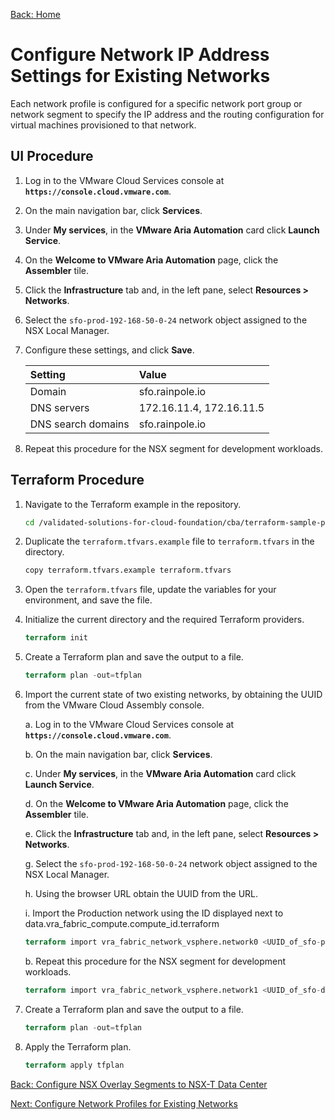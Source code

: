 [Back: Home](README.md)

# Configure Network IP Address Settings for Existing Networks

Each network profile is configured for a specific network port group or network segment to specify the IP address and the routing configuration for virtual machines provisioned to that network.

## UI Procedure

1. Log in to the VMware Cloud Services console at **`https://console.cloud.vmware.com`**.

2. On the main navigation bar, click **Services**.

3. Under **My services**, in the **VMware Aria Automation** card click **Launch Service**.

4. On the **Welcome to VMware Aria Automation** page, click the **Assembler** tile.

5. Click the **Infrastructure** tab and, in the left pane, select **Resources > Networks**.

6. Select the `sfo-prod-192-168-50-0-24` network object assigned to the NSX Local Manager.

7. Configure these settings, and click **Save**.

   | **Setting**           | **Value**                |
   | :-                    | :-                       |
   | Domain                | sfo.rainpole.io          |
   | DNS servers           | 172.16.11.4, 172.16.11.5 |
   | DNS search domains    | sfo.rainpole.io          |

8. Repeat this procedure for the NSX segment for development workloads.

## Terraform Procedure

1. Navigate to the Terraform example in the repository.

   ```bash
   cd /validated-solutions-for-cloud-foundation/cba/terraform-sample-project/07-assembler-network-fabric
   ```

2. Duplicate the `terraform.tfvars.example` file to `terraform.tfvars` in the directory.

   ```bash
   copy terraform.tfvars.example terraform.tfvars
   ```

3. Open the `terraform.tfvars` file, update the variables for your environment, and save the file.

4. Initialize the current directory and the required Terraform providers.

   ```terraform
   terraform init
   ```

5. Create a Terraform plan and save the output to a file.

   ```terraform
   terraform plan -out=tfplan
   ```

6. Import the current state of two existing networks, by obtaining the UUID from the VMware Cloud Assembly console.

   a. Log in to the VMware Cloud Services console at **`https://console.cloud.vmware.com`**.

   b. On the main navigation bar, click **Services**.

   c. Under **My services**, in the **VMware Aria Automation** card click **Launch Service**.

   d. On the **Welcome to VMware Aria Automation** page, click the **Assembler** tile.

   e. Click the **Infrastructure** tab and, in the left pane, select **Resources > Networks**.

   g. Select the `sfo-prod-192-168-50-0-24` network object assigned to the NSX Local Manager.

   h. Using the browser URL obtain the UUID from the URL.

   i. Import the Production network using the ID displayed next to data.vra_fabric_compute.compute_id.terraform

   ```terraform
   terraform import vra_fabric_network_vsphere.network0 <UUID_of_sfo-prod-192-168-50-0-24>
   ```

   b. Repeat this procedure for the NSX segment for development workloads.

   ```terraform
   terraform import vra_fabric_network_vsphere.network1 <UUID_of_sfo-dev-192-168-51-0-24>
   ```

7. Create a Terraform plan and save the output to a file.

   ```terraform
   terraform plan -out=tfplan
   ```  

8. Apply the Terraform plan.

   ```terraform
   terraform apply tfplan
   ```

[Back: Configure NSX Overlay Segments to NSX-T Data Center](6-configure-nsx-segements.md)

[Next: Configure Network Profiles for Existing Networks](8-configure-network-profile.md)
